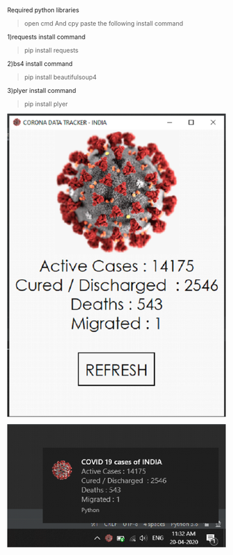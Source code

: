 Required python libraries

>open cmd 
And cpy paste the following 
install command

1)requests
install command 
>pip install requests

2)bs4
install command 
>pip install beautifulsoup4

3)plyer
install command 
>pip install plyer

![](c1.PNG)

![](c2.PNG)
